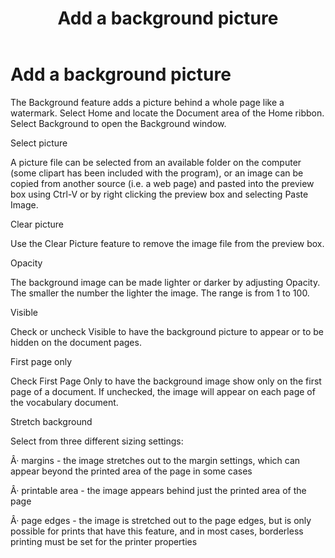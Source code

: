 ﻿---
title: Add a background picture
category: reference
---

# Add a background picture

The Background feature adds a picture behind a whole page like a watermark. Select Home and locate the Document area of the Home ribbon. Select Background to open the Background window.

Select picture

A picture file can be selected from an available folder on the computer (some clipart has been included with the program), or an image can be copied from another source (i.e. a web page) and pasted into the preview box using Ctrl-V or by right clicking the preview box and selecting Paste Image.

Clear picture

Use the Clear Picture feature to remove the image file from the preview box.

Opacity

The background image can be made lighter or darker by adjusting Opacity. The smaller the number the lighter the image. The range is from 1 to 100.

Visible

Check or uncheck Visible to have the background picture to appear or to be hidden on the document pages.

First page only

Check First Page Only to have the background image show only on the first page of a document. If unchecked, the image will appear on each page of the vocabulary document.

Stretch background

Select from three different sizing settings:

Â· margins - the image stretches out to the margin settings, which can appear beyond the printed area of the page in some cases

Â· printable area - the image appears behind just the printed area of the page

Â· page edges - the image is stretched out to the page edges, but is only possible for prints that have this feature, and in most cases, borderless printing must be set for the printer properties
